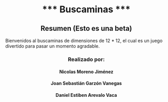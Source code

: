 <body>
  <center>
    <h1 align = "center">*** Buscaminas ***</h1>
      <h2 align = "center">Resumen (Esto es una beta)</h2>
        <div align = "left">Bienvenidos al buscaminas de dimensiones de 12 * 12, el cual es un juego divertido para pasar un momento agradable.</div>         
        <h3>Realizado por:</h3>
        <h4>Nicolas Moreno Jiménez</h4>
        <h4>Joan Sebastián Garzón Vanegas</h4>
        <h4>Daniel Estiben Arevalo Vaca</h4>   
  </center>
  </body>



